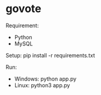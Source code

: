 # govote

Requirement:
- Python
- MySQL

Setup: pip install -r requirements.txt

Run:
- Windows: python app.py
- Linux: python3 app.py
